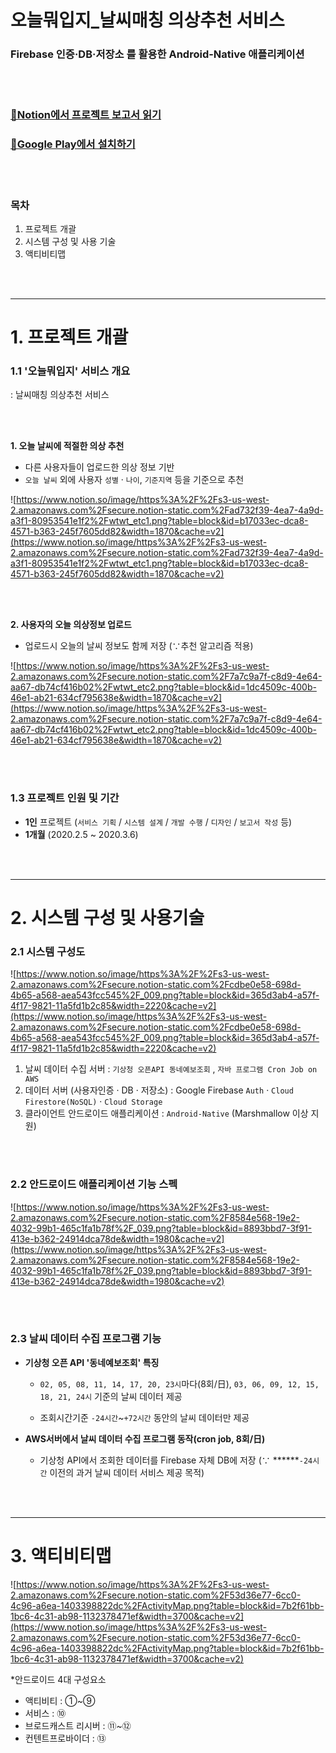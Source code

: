 # 오늘뭐입지_날씨매칭 의상추천 서비스

### Firebase 인증·DB·저장소 를 활용한 Android-Native 애플리케이션

<br>

<br>

### [📝Notion에서 프로젝트 보고서 읽기](https://www.notion.so/_-Android-Native-Firebase-DB-3ef05fc5f57a43ac91220c98228287eb)

### [📲Google Play에서 설치하기](https://play.google.com/store/apps/details?id=com.hyunro.wtwt)

<br>

<br>

### 목차

1. 프로젝트 개괄
2. 시스템 구성 및 사용 기술
4. 액티비티맵

<br>

<br>

---

# 1. 프로젝트 개괄

### 1.1 '오늘뭐입지' 서비스 개요

: 날씨매칭 의상추천 서비스

<br><br>

**1. 오늘 날씨에 적절한 의상 추천**

- 다른 사용자들이 업로드한 의상 정보 기반
- `오늘 날씨` 외에 사용자 `성별` · `나이`, `기준지역` 등을 기준으로 추천

![https://www.notion.so/image/https%3A%2F%2Fs3-us-west-2.amazonaws.com%2Fsecure.notion-static.com%2Fad732f39-4ea7-4a9d-a3f1-80953541e1f2%2Fwtwt_etc1.png?table=block&id=b17033ec-dca8-4571-b363-245f7605dd82&width=1870&cache=v2](https://www.notion.so/image/https%3A%2F%2Fs3-us-west-2.amazonaws.com%2Fsecure.notion-static.com%2Fad732f39-4ea7-4a9d-a3f1-80953541e1f2%2Fwtwt_etc1.png?table=block&id=b17033ec-dca8-4571-b363-245f7605dd82&width=1870&cache=v2)

<br><br>

**2. 사용자의 오늘 의상정보 업로드**
- 업로드시 오늘의 날씨 정보도 함께 저장 (∵추천 알고리즘 적용)

![https://www.notion.so/image/https%3A%2F%2Fs3-us-west-2.amazonaws.com%2Fsecure.notion-static.com%2F7a7c9a7f-c8d9-4e64-aa67-db74cf416b02%2Fwtwt_etc2.png?table=block&id=1dc4509c-400b-46e1-ab21-634cf795638e&width=1870&cache=v2](https://www.notion.so/image/https%3A%2F%2Fs3-us-west-2.amazonaws.com%2Fsecure.notion-static.com%2F7a7c9a7f-c8d9-4e64-aa67-db74cf416b02%2Fwtwt_etc2.png?table=block&id=1dc4509c-400b-46e1-ab21-634cf795638e&width=1870&cache=v2)

<br><br>

### 1.3 프로젝트 인원 및 기간

- **1인** 프로젝트 (`서비스 기획` / `시스템 설계` / `개발 수행` / `디자인` / `보고서 작성` 등)
- **1개월** (2020.2.5 ~ 2020.3.6)

<br><br>

---

# 2. 시스템 구성 및 사용기술

### 2.1 시스템 구성도

![https://www.notion.so/image/https%3A%2F%2Fs3-us-west-2.amazonaws.com%2Fsecure.notion-static.com%2Fcdbe0e58-698d-4b65-a568-aea543fcc545%2F_009.png?table=block&id=365d3ab4-a57f-4f17-9821-11a5fd1b2c85&width=2220&cache=v2](https://www.notion.so/image/https%3A%2F%2Fs3-us-west-2.amazonaws.com%2Fsecure.notion-static.com%2Fcdbe0e58-698d-4b65-a568-aea543fcc545%2F_009.png?table=block&id=365d3ab4-a57f-4f17-9821-11a5fd1b2c85&width=2220&cache=v2)

1. 날씨 데이터 수집 서버
: `기상청 오픈API 동네예보조회` , `자바 프로그램 Cron Job on AWS`
2. 데이터 서버 (사용자인증 · DB · 저장소)
: Google Firebase `Auth` · `Cloud Firestore(NoSQL)` · `Cloud Storage`
3. 클라이언트 안드로이드 애플리케이션
: `Android-Native` (Marshmallow 이상 지원)

<br><br>

### 2.2 안드로이드 애플리케이션 기능 스펙

![https://www.notion.so/image/https%3A%2F%2Fs3-us-west-2.amazonaws.com%2Fsecure.notion-static.com%2F8584e568-19e2-4032-99b1-465c1fa1b78f%2F_039.png?table=block&id=8893bbd7-3f91-413e-b362-24914dca78de&width=1980&cache=v2](https://www.notion.so/image/https%3A%2F%2Fs3-us-west-2.amazonaws.com%2Fsecure.notion-static.com%2F8584e568-19e2-4032-99b1-465c1fa1b78f%2F_039.png?table=block&id=8893bbd7-3f91-413e-b362-24914dca78de&width=1980&cache=v2)

<br><br>

### 2.3 날씨 데이터 수집 프로그램 기능

- **기상청 오픈 API '동네예보조회' 특징**

    - `02, 05, 08, 11, 14, 17, 20, 23시`마다(8회/日), `03, 06, 09, 12, 15, 18, 21, 24시` 기준의 날씨 데이터 제공

    - 조회시간기준 `-24시간`~`+72시간` 동안의 날씨 데이터만 제공

- **AWS서버에서 날씨 데이터 수집 프로그램 동작(cron job, 8회/日)**

    - 기상청 API에서 조회한 데이터를 Firebase 자체 DB에 저장
    (∵ ******`-24시간` 이전의 과거 날씨 데이터 서비스 제공 목적)

<br><br>

---

# 3. 액티비티맵

![https://www.notion.so/image/https%3A%2F%2Fs3-us-west-2.amazonaws.com%2Fsecure.notion-static.com%2F53d36e77-6cc0-4c96-a6ea-1403398822dc%2FActivityMap.png?table=block&id=7b2f61bb-1bc6-4c31-ab98-1132378471ef&width=3700&cache=v2](https://www.notion.so/image/https%3A%2F%2Fs3-us-west-2.amazonaws.com%2Fsecure.notion-static.com%2F53d36e77-6cc0-4c96-a6ea-1403398822dc%2FActivityMap.png?table=block&id=7b2f61bb-1bc6-4c31-ab98-1132378471ef&width=3700&cache=v2)

*안드로이드 4대 구성요소

- 액티비티 : ①~⑨
- 서비스 : ⑩
- 브로드캐스트 리시버 : ⑪~⑫
- 컨텐트프로바이더 : ⑬

<br><br><br><br>